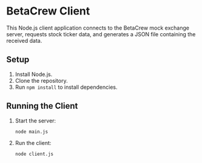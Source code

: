 # BetaCrew Client

This Node.js client application connects to the BetaCrew mock exchange server, requests stock ticker data, and generates a JSON file containing the received data.

## Setup

1. Install Node.js.
2. Clone the repository.
3. Run `npm install` to install dependencies.

## Running the Client

1. Start the server:
   ```bash
   node main.js

2. Run the client:
   ```bash
   node client.js
   ```